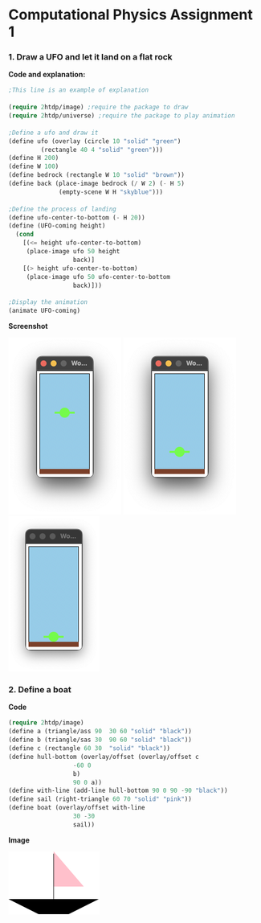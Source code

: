 # Computational Physics Assignment 1

### 1. Draw a UFO and let it land on a flat rock

**Code and explanation:**

```lisp
;This line is an example of explanation

(require 2htdp/image) ;require the package to draw
(require 2htdp/universe) ;require the package to play animation

;Define a ufo and draw it
(define ufo (overlay (circle 10 "solid" "green")
         (rectangle 40 4 "solid" "green")))
(define H 200)
(define W 100)
(define bedrock (rectangle W 10 "solid" "brown"))
(define back (place-image bedrock (/ W 2) (- H 5)
              (empty-scene W H "skyblue")))
 
;Define the process of landing 
(define ufo-center-to-bottom (- H 20))
(define (UFO-coming height)
  (cond
    [(<= height ufo-center-to-bottom)
     (place-image ufo 50 height
                  back)]
    [(> height ufo-center-to-bottom)
     (place-image ufo 50 ufo-center-to-bottom
                  back)]))

;Display the animation
(animate UFO-coming)
```

**Screenshot**

<img src="/image/ufo_1.png" alt="ufo_1" style="zoom:50%;" />



<img src="/image/ufo_2.png" alt="ufo_2" style="zoom:50%;" />

<img src="/image/ufo_4.png" alt="ufo_4" style="zoom:50%;" />

### 2. Define a boat

**Code**

```lisp
(require 2htdp/image)
(define a (triangle/ass 90  30 60 "solid" "black"))
(define b (triangle/sas 30  90 60 "solid" "black"))
(define c (rectangle 60 30  "solid" "black"))
(define hull-bottom (overlay/offset (overlay/offset c
                  -60 0
                  b)
                  90 0 a))
(define with-line (add-line hull-bottom 90 0 90 -90 "black"))
(define sail (right-triangle 60 70 "solid" "pink"))
(define boat (overlay/offset with-line
                  30 -30
                  sail))
```

**Image**

![a_boat](/image/a_boat.png)
